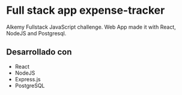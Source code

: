 # Full stack app expense-tracker
Alkemy Fullstack JavaScript challenge. Web App made it with React, NodeJS and Postgresql.

## Desarrollado con
- React
- NodeJS
- Express.js
- PostgreSQL
